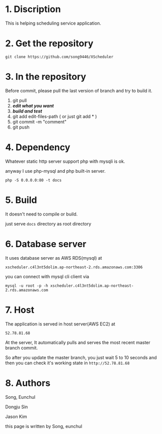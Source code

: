 # 1. Discription
This is helping scheduling service application.

# 2. Get the repository
`git clone https://github.com/song9446/XScheduler`

# 3. In the repository
Before commit, please pull the last version of branch and try to build it.
1) git pull
2) ***edit what you want***
3) ***build and test***
4) git add edit-files-path  ( or just git add * )
5) git commit -m "comment"
6) git push

# 4. Dependency
Whatever static http server support php with mysqli is ok.

anyway I use php-mysql and php built-in server.

`php -S 0.0.0.0:80 -t docs`

# 5. Build
It doesn't need to compile or build.

just serve `docs` directory as root directory

# 6. Database server
It uses database server as AWS RDS(mysql) at 

`xscheduler.c4l3nt5dolim.ap-northeast-2.rds.amazonaws.com:3306`

you can connect with mysql cli client via

`mysql -u root -p -h xscheduler.c4l3nt5dolim.ap-northeast-2.rds.amazonaws.com`

# 7. Host
The application is served in host server(AWS EC2) at

`52.78.81.68`

At the server, It automatically pulls and serves the most recent master branch commit.

So after you update the master branch, you just wait 5 to 10 seconds and then you can check it's working state in `http://52.78.81.68`

# 8. Authors
Song, Eunchul

Dongju Sin

Jason Kim



this page is written by Song, eunchul

